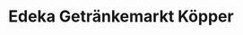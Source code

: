 ---
title: "Edeka Getränkemarkt Köpper"
url: /niedernwoehren/edeka-getraenkemarkt-koepper/
shop: Getränke
---